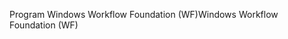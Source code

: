<span data-ttu-id="43805-101">Program Windows Workflow Foundation (WF)</span><span class="sxs-lookup"><span data-stu-id="43805-101">Windows Workflow Foundation (WF)</span></span>